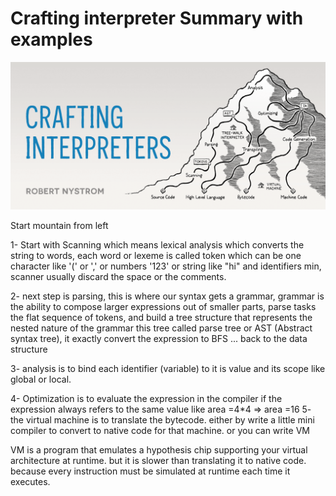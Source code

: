 # Crafting interpreter Summary with examples

![](https://github.com/egilgamesh/Crafting-Interpreter/blob/main/header.png)



Start mountain from left



1- Start with Scanning which means lexical analysis which converts the string to words, each word or lexeme is called token which can be one character like '(' or ',' or numbers '123' or string like "hi" and identifiers min, scanner usually discard the space or the comments.

2- next step is parsing, this is where our syntax gets a grammar, grammar is the ability to compose larger expressions out of smaller parts, parse tasks the flat sequence of tokens, and build a tree structure that represents the nested nature of the grammar this tree called parse tree or AST (Abstract syntax tree), it exactly convert the expression to BFS ... back to the data structure

3- analysis is to bind each identifier (variable) to it is value and its scope like global or local. 

4- Optimization is to evaluate the expression in the compiler if the expression always refers to the same value like area =4*4 => area =16
5- the virtual machine is to translate the bytecode. either by write a little mini compiler to convert to native code for that machine. or you can write VM 

VM is a program that emulates a hypothesis chip supporting your virtual architecture at runtime. but it is slower than translating it to native code. because every instruction must be simulated at runtime each time it executes.
